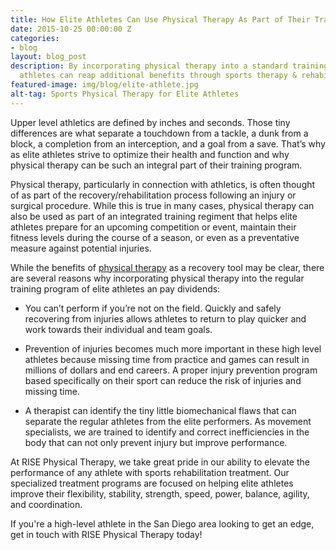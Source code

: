 ```yaml
---
title: How Elite Athletes Can Use Physical Therapy As Part of Their Training Program
date: 2015-10-25 00:00:00 Z
categories:
- blog
layout: blog_post
description: By incorporating physical therapy into a standard training program, elite
  athletes can reap additional benefits through sports therapy & rehabilitation.
featured-image: img/blog/elite-athlete.jpg
alt-tag: Sports Physical Therapy for Elite Athletes
---
```


Upper level athletics are defined by inches and seconds. Those tiny differences are what separate a touchdown from a tackle, a dunk from a block, a completion from an interception, and a goal from a save. That’s why as elite athletes strive to optimize their health and function and why physical therapy can be such an integral part of their training program.

Physical therapy, particularly in connection with athletics, is often thought of as part of the recovery/rehabilitation process following an injury or surgical procedure. While this is true in many cases, physical therapy can also be used as part of an integrated training regiment that helps elite athletes prepare for an upcoming competition or event, maintain their fitness levels during the course of a season, or even as a preventative measure against potential injuries.

While the benefits of [physical therapy](/) as a recovery tool may be clear, there are several reasons why incorporating physical therapy into the regular training program of elite athletes an pay dividends:

- You can’t perform if you’re not on the field. Quickly and safely recovering from injuries allows athletes to return to play quicker and work towards their individual and team goals.

- Prevention of injuries becomes much more important in these high level athletes because missing time from practice and games can result in millions of dollars and end careers. A proper injury prevention program based specifically on their sport can reduce the risk of injuries and missing time.

- A therapist can identify the tiny little biomechanical flaws that can separate the regular athletes from the elite performers. As movement specialists, we are trained to identify and correct inefficiencies in the body that can not only prevent injury but improve performance.

At RISE Physical Therapy, we take great pride in our ability to elevate the performance of any athlete with sports rehabilitation treatment. Our specialized treatment programs are focused on helping elite athletes improve their flexibility, stability, strength, speed, power, balance, agility, and coordination.

If you're a high-level athlete in the San Diego area looking to get an edge, get in touch with RISE Physical Therapy today!
